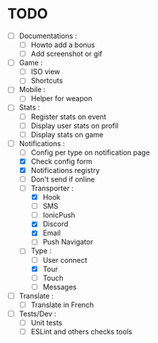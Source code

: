 TODO
====

- [ ] Documentations :
  - [ ] Howto add a bonus
  - [ ] Add screenshot or gif
- [ ] Game :
  - [ ] ISO view
  - [ ] Shortcuts
- [ ] Mobile :
  - [ ] Helper for weapon
- [ ] Stats :
  - [ ] Register stats on event
  - [ ] Display user stats on profil
  - [ ] Display stats on game
- [ ] Notifications :
  - [ ] Config per type on notification page
  - [X] Check config form
  - [X] Notifications registry
  - [ ] Don't send if online
  - [ ] Transporter :
    - [X] Hook
    - [ ] SMS
    - [ ] IonicPush
    - [X] Discord
    - [X] Email
    - [ ] Push Navigator
  - [ ] Type :
    - [ ] User connect
    - [X] Tour
    - [ ] Touch
    - [ ] Messages
- [ ] Translate :
  - [ ] Translate in French
- [ ] Tests/Dev :
  - [ ] Unit tests
  - [ ] ESLint and others checks tools
